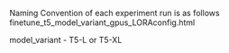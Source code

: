 Naming Convention of each experiment run is as follows
finetune_t5_model_variant_gpus_LORAconfig.html

model_variant - T5-L or T5-XL
